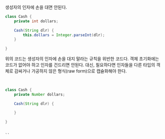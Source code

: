 생성자의 인자에 손을 대면 안된다. 

``` java
class Cash {
    private int dollars;
    
    Cash(String dlr) {
        this.dollars = Integer.parseInt(dlr);
    }
    
}
```
위의 코드는 생성자의 인자에 손을 대지 말라는 규칙을 위반한 코드다.
객체 초기화에는 코드가 없어야 하고 인자를 건드리면 안된다. 
대신, 필요하다면 인자들을 다른 타입의 객체로 감싸거나 가공하지 않은 형식(raw form)으로 캡슐화해야 한다.

<br>

``` java
class Cash {
    private Number dollars;
    
    Cash(String dlr) {
    
    }
    
}


``










